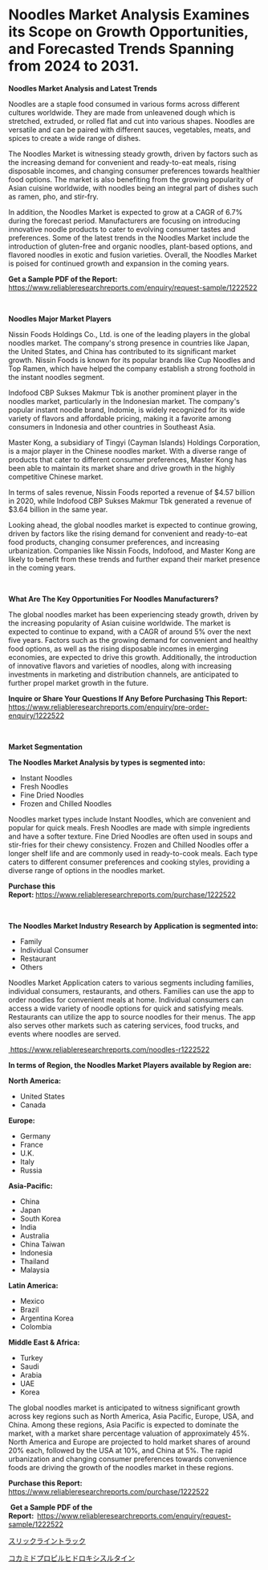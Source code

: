<p><h1>Noodles Market Analysis Examines its Scope on Growth Opportunities, and Forecasted Trends Spanning from 2024 to 2031.</h1></p><p><strong>Noodles Market Analysis and Latest Trends</strong></p>
<p><p>Noodles are a staple food consumed in various forms across different cultures worldwide. They are made from unleavened dough which is stretched, extruded, or rolled flat and cut into various shapes. Noodles are versatile and can be paired with different sauces, vegetables, meats, and spices to create a wide range of dishes.</p><p>The Noodles Market is witnessing steady growth, driven by factors such as the increasing demand for convenient and ready-to-eat meals, rising disposable incomes, and changing consumer preferences towards healthier food options. The market is also benefiting from the growing popularity of Asian cuisine worldwide, with noodles being an integral part of dishes such as ramen, pho, and stir-fry.</p><p>In addition, the Noodles Market is expected to grow at a CAGR of 6.7% during the forecast period. Manufacturers are focusing on introducing innovative noodle products to cater to evolving consumer tastes and preferences. Some of the latest trends in the Noodles Market include the introduction of gluten-free and organic noodles, plant-based options, and flavored noodles in exotic and fusion varieties. Overall, the Noodles Market is poised for continued growth and expansion in the coming years.</p></p>
<p><strong>Get a Sample PDF of the Report:&nbsp;</strong> <a href="https://www.reliableresearchreports.com/enquiry/request-sample/1222522">https://www.reliableresearchreports.com/enquiry/request-sample/1222522</a></p>
<p>&nbsp;</p>
<p><strong>Noodles Major Market Players</strong></p>
<p><p>Nissin Foods Holdings Co., Ltd. is one of the leading players in the global noodles market. The company's strong presence in countries like Japan, the United States, and China has contributed to its significant market growth. Nissin Foods is known for its popular brands like Cup Noodles and Top Ramen, which have helped the company establish a strong foothold in the instant noodles segment.</p><p>Indofood CBP Sukses Makmur Tbk is another prominent player in the noodles market, particularly in the Indonesian market. The company's popular instant noodle brand, Indomie, is widely recognized for its wide variety of flavors and affordable pricing, making it a favorite among consumers in Indonesia and other countries in Southeast Asia.</p><p>Master Kong, a subsidiary of Tingyi (Cayman Islands) Holdings Corporation, is a major player in the Chinese noodles market. With a diverse range of products that cater to different consumer preferences, Master Kong has been able to maintain its market share and drive growth in the highly competitive Chinese market.</p><p>In terms of sales revenue, Nissin Foods reported a revenue of $4.57 billion in 2020, while Indofood CBP Sukses Makmur Tbk generated a revenue of $3.64 billion in the same year.</p><p>Looking ahead, the global noodles market is expected to continue growing, driven by factors like the rising demand for convenient and ready-to-eat food products, changing consumer preferences, and increasing urbanization. Companies like Nissin Foods, Indofood, and Master Kong are likely to benefit from these trends and further expand their market presence in the coming years.</p></p>
<p>&nbsp;</p>
<p><strong>What Are The Key Opportunities For Noodles Manufacturers?</strong></p>
<p><p>The global noodles market has been experiencing steady growth, driven by the increasing popularity of Asian cuisine worldwide. The market is expected to continue to expand, with a CAGR of around 5% over the next five years. Factors such as the growing demand for convenient and healthy food options, as well as the rising disposable incomes in emerging economies, are expected to drive this growth. Additionally, the introduction of innovative flavors and varieties of noodles, along with increasing investments in marketing and distribution channels, are anticipated to further propel market growth in the future.</p></p>
<p><strong>Inquire or Share Your Questions If Any Before Purchasing This Report:</strong> <a href="https://www.reliableresearchreports.com/enquiry/pre-order-enquiry/1222522">https://www.reliableresearchreports.com/enquiry/pre-order-enquiry/1222522</a></p>
<p>&nbsp;</p>
<p><strong>Market Segmentation</strong></p>
<p><strong>The Noodles Market Analysis by types is segmented into:</strong></p>
<p><ul><li>Instant Noodles</li><li>Fresh Noodles</li><li>Fine Dried Noodles</li><li>Frozen and Chilled Noodles</li></ul></p>
<p><p>Noodles market types include Instant Noodles, which are convenient and popular for quick meals. Fresh Noodles are made with simple ingredients and have a softer texture. Fine Dried Noodles are often used in soups and stir-fries for their chewy consistency. Frozen and Chilled Noodles offer a longer shelf life and are commonly used in ready-to-cook meals. Each type caters to different consumer preferences and cooking styles, providing a diverse range of options in the noodles market.</p></p>
<p><strong>Purchase this Report:&nbsp;</strong><a href="https://www.reliableresearchreports.com/purchase/1222522">https://www.reliableresearchreports.com/purchase/1222522</a></p>
<p>&nbsp;</p>
<p><strong>The Noodles Market Industry Research by Application is segmented into:</strong></p>
<p><ul><li>Family</li><li>Individual Consumer</li><li>Restaurant</li><li>Others</li></ul></p>
<p><p>Noodles Market Application caters to various segments including families, individual consumers, restaurants, and others. Families can use the app to order noodles for convenient meals at home. Individual consumers can access a wide variety of noodle options for quick and satisfying meals. Restaurants can utilize the app to source noodles for their menus. The app also serves other markets such as catering services, food trucks, and events where noodles are served.</p></p>
<p><a href="https://www.reliableresearchreports.com/noodles-r1222522">&nbsp;https://www.reliableresearchreports.com/noodles-r1222522</a></p>
<p><strong>In terms of Region, the Noodles Market Players available by Region are:</strong></p>
<p>
    <p> <strong> North America: </strong>
        <ul>
            <li>United States</li>
            <li>Canada</li>
        </ul>
        </p> 
    <p> <strong> Europe: </strong>
        <ul>
            <li>Germany</li>
            <li>France</li>
            <li>U.K.</li>
            <li>Italy</li>
            <li>Russia</li>
        </ul>
        </p> 
    <p> <strong> Asia-Pacific: </strong>
        <ul>
            <li>China</li>
            <li>Japan</li>
            <li>South Korea</li>
            <li>India</li>
            <li>Australia</li>
            <li>China Taiwan</li>
            <li>Indonesia</li>
            <li>Thailand</li>
            <li>Malaysia</li>
        </ul>
        </p> 
    <p> <strong> Latin America: </strong>
        <ul>
            <li>Mexico</li>
            <li>Brazil</li>
            <li>Argentina Korea</li>
            <li>Colombia</li>
        </ul>
        </p> 
    <p> <strong> Middle East & Africa: </strong>
        <ul>
            <li>Turkey</li>
            <li>Saudi</li>
            <li>Arabia</li>
            <li>UAE</li>
            <li>Korea</li>
        </ul>
    </p>
    </p>
<p><p>The global noodles market is anticipated to witness significant growth across key regions such as North America, Asia Pacific, Europe, USA, and China. Among these regions, Asia Pacific is expected to dominate the market, with a market share percentage valuation of approximately 45%. North America and Europe are projected to hold market shares of around 20% each, followed by the USA at 10%, and China at 5%. The rapid urbanization and changing consumer preferences towards convenience foods are driving the growth of the noodles market in these regions.</p></p>
<p><strong>Purchase this Report: </strong><a href="https://www.reliableresearchreports.com/purchase/1222522">https://www.reliableresearchreports.com/purchase/1222522</a></p>
<p>&nbsp;<strong>Get a Sample PDF of the Report:&nbsp;&nbsp;</strong><a href="https://www.reliableresearchreports.com/enquiry/request-sample/1222522">https://www.reliableresearchreports.com/enquiry/request-sample/1222522</a></p>
<p><strong></strong></p>
<p><p><a href="https://github.com/KaydenJohns1964/Market-Research-Report-List-1/blob/main/120871319333.md">スリックライントラック</a></p><p><a href="https://github.com/marbadji/Market-Research-Report-List-1/blob/main/889640119332.md">コカミドプロピルヒドロキシスルタイン</a></p></p>